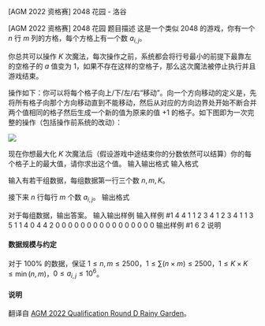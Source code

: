 



[AGM 2022 资格赛] 2048 花园 - 洛谷














[AGM 2022 资格赛] 2048 花园
题目描述
这是一个类似 2048 的游戏，你有一个 $n$ 行 $m$ 列的方格，每个方格上有一个数 $a_{i,j}$。

你总共可以操作 $K$ 次魔法，每次操作之前，系统都会将行号最小的前提下最靠左的空格子的 $a$ 值变为 $1$，如果不存在这样的空格子，那么这次魔法被停止执行并且游戏结束。

操作如下：你可以将每个格子向上/下/左/右“移动”。向一个方向移动的定义是，先将所有格子向那个方向移动直到不能移动，然后从对应的方向边界处开始不断合并两个值相同的格子然后生成一个新的值为原来的值 $+1$ 的格子。如下图即为一次完整的操作（包括操作前系统的改动）：

![](https://cdn.luogu.com.cn/upload/image_hosting/ycplqbpz.png)

现在你想最大化 $K$ 次魔法后（假设游戏中途结束你的分数依然可以结算）你的每个格子上的最大值，请你求出这个值。
输入输出格式
输入格式

输入有若干组数据，每组数据第一行三个数 $n,m,K$。

接下来 $n$ 行每行 $m$ 个数 $a_{i,j}$。
输出格式

对于每组数据，输出答案。
输入输出样例
输入样例 #1
4 4 1
1 2 3 4
1 2 3 4
1 1 3 5
1 1 4 0
4 4 2
0 0 0 0
0 0 0 0
0 0 0 0
0 0 0 0
输出样例 #1
6
2
说明
#### 数据规模与约定

对于 $100\%$ 的数据，保证 $1\leq n,m\leq 2500$，$1\leq \sum (n\times m)\leq 2500$，$1\leq K\times K \leq \min(n,m)$，$0\leq a_{i,j}\leq 10^6$。

#### 说明

翻译自 [AGM 2022 Qualification Round D Rainy Garden](https://judge.agm-contest.com/public/problems/18/text)。






